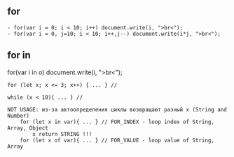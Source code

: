 ## for
    - for(var i = 0; i < 10; i++) document.write(i, ">br<");
    - for(var i = 0, j=10; i < 10; i++,j--) document.write(i*j, ">br<");


## for in
for(var i in o) document.write(i, ">br<");


    for (let x; x <= 3; x++) { ... } // 

    while (x < 10){ ... } // 

    NOT USAGE: из-за автоопределения циклы возвращают разный x (String and Number)
        for (let x in var){ ... } // FOR_INDEX - loop index of String, Array, Object
            x return STRING !!!
        for (let x of var){ ... } // FOR_VALUE - loop value of String, Array 